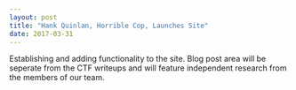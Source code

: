 ```yaml
---
layout: post
title: "Hank Quinlan, Horrible Cop, Launches Site"
date: 2017-03-31
---
```


Establishing and adding functionality to the site. Blog post area will be seperate from the CTF writeups and will feature independent research from the members of our team. 
